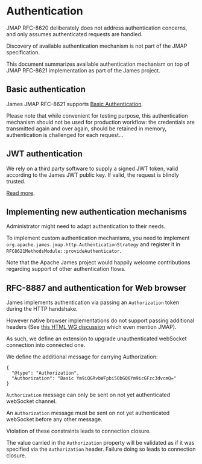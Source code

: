 # Authentication

JMAP RFC-8620 deliberately does not address authentication concerns, and only assumes authenticated requests are handled.

Discovery of available authentication mechanism is not part of the JMAP specification.

This document summarizes available authentication mechanism on top of JMAP RFC-8621 implementation as part of the James
project.

## Basic authentication

James JMAP RFC-8621 supports [Basic Authentication](https://en.wikipedia.org/wiki/Basic_access_authentication).

Please note that while convenient for testing purpose, this authentication mechanism should not be used for production
workflow: the credentials are transmitted again and over again, should be retained in memory, authentication is
challenged for each request...

## JWT authentication

We rely on a third party software to supply a signed JWT token, valid according to the James JWT public key.
If valid, the request is blindly trusted.

[Read more](https://github.com/apache/james-project/blob/master/docs/modules/servers/pages/distributed/configure/jmap.adoc#generating-a-jwt-key-pair).

## Implementing new authentication mechanisms

Administrator might need to adapt authentication to their needs.

To implement custom authentication mechanisms, you need to implement `org.apache.james.jmap.http.AuthenticationStrategy`
and register it in `RFC8621MethodsModule::provideAuthenticator`.

Note that the Apache James project would happily welcome contributions regarding support of other authentication flows.

## RFC-8887 and authentication for Web browser

James implements authentication via passing an `Authorization` token during the HTTP handshake.

However native browser implementations do not support passing additional headers (See
[this HTML WG discussion](https://github.com/whatwg/html/issues/3062) which even mention JMAP).

As such, we define an extension to upgrade unauthenticated webSocket connection into connected one.

We define the additional message for carrying Authorization:

```
{
  "@type": "Authorization",
  "Authorization": "Basic Ym9iQGRvbWFpbi50bGQ6Ym9icGFzc3dvcmQ="
}
```

`Authorization` message can only be sent on not yet authenticated webSocket channel.

An `Authorization` message must be sent on not yet authenticated webSocket before any other message.

Violation of these constraints leads to connection closure.

The value carried in the `Authorization` property will be validated as if it was specified via the `Authorization` header.
Failure doing so leads to connection closure.